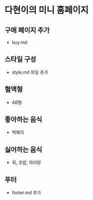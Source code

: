 # 다현이의 미니 홈페이지

## 구매 페이지 추가

- buy.md

## 스타일 구성

- style.md 파일 추가

## 혈액형

- AB형

## 좋아하는 음식

- 떡볶이

## 싫어하는 음식

- 회, 초밥, 마라탕

## 푸터

- footer.md 추가
